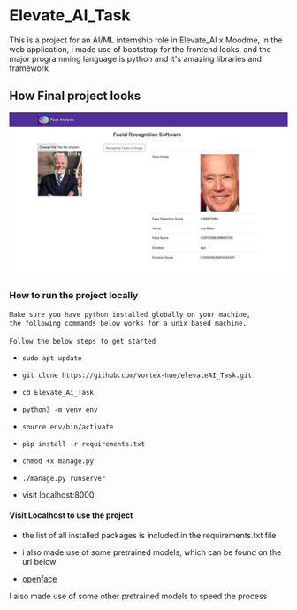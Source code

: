# Elevate_AI_Task 

This is a project for an AI/ML internship role in Elevate_AI x Moodme, in the web application, i made use of bootstrap for the frontend looks, and the major programming language is python and it's amazing libraries and framework

## How Final project looks
![Face Analysis Prject](./display.png)


### How to run the project locally
    Make sure you have python installed globally on your machine,
    the following commands below works for a unix based machine.

    Follow the below steps to get started

- `sudo apt update`

- `git clone https://github.com/vortex-hue/elevateAI_Task.git`

- `cd Elevate_Ai_Task`

- `python3 -m venv env`

- `source env/bin/activate`

- `pip install -r requirements.txt`

- `chmod +x manage.py`

- `./manage.py runserver`

- visit localhost:8000


#### Visit Localhost to use the project
- the list of all installed packages is included in the requirements.txt file

- i also made use of some pretrained models, which can be found on the url below

- [openface](https://github.com/pyannote/pyannote-data/tree/master)

I also made use of some other pretrained models to speed the process
